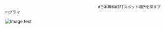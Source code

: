                                               #日本無料WIFIスポット場所を探すプログラマ
![Image text](https://github.com/lxeh20081109/python_WEBscraping_searchaddress/blob/master/text.png)

